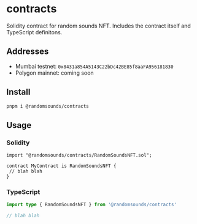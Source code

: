 # contracts

Solidity contract for random sounds NFT. Includes the contract itself and TypeScript definitons.

## Addresses

- Mumbai testnet: `0x8431a854A5143C22bDc42BE85f8aaFA956181830`
- Polygon mainnet: coming soon

## Install

```sh
pnpm i @randomsounds/contracts
```

## Usage

### Solidity

```solidity
import "@randomsounds/contracts/RandomSoundsNFT.sol";

contract MyContract is RandomSoundsNFT {
 // blah blah
}
```

### TypeScript

```ts
import type { RandomSoundsNFT } from '@randomsounds/contracts'

// blah blah
```
